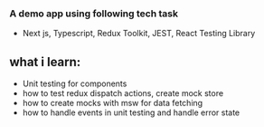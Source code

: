 ### A demo app using following tech task

- Next js, Typescript, Redux Toolkit, JEST, React Testing Library

## what i learn:

- Unit testing for components
- how to test redux dispatch actions, create mock store
- how to create mocks with msw for data fetching
- how to handle events in unit testing and handle error state
